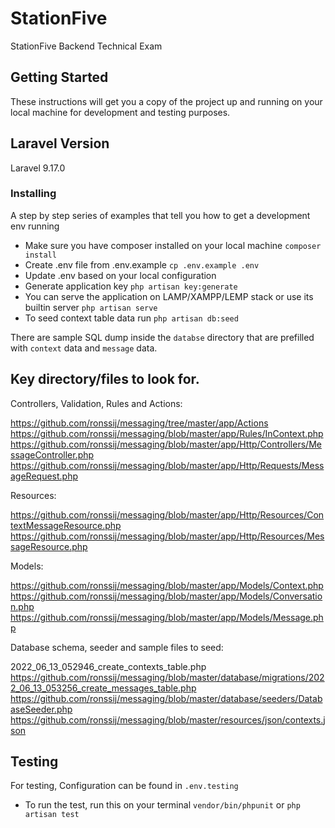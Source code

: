 # StationFive
StationFive Backend Technical Exam

## Getting Started
These instructions will get you a copy of the project up and running on your local machine for development and testing purposes.

## Laravel Version
Laravel 9.17.0

### Installing
A step by step series of examples that tell you how to get a development env running

* Make sure you have composer installed on your local machine `composer install`
* Create .env file from .env.example `cp .env.example .env`
* Update .env based on your local configuration
* Generate application key `php artisan key:generate`
* You can serve the application on LAMP/XAMPP/LEMP stack or use its builtin server `php artisan serve`
* To seed context table data run `php artisan db:seed`

There are sample SQL dump inside the `databse` directory that are prefilled with `context` data and `message` data.

## Key directory/files to look for.
Controllers, Validation, Rules and Actions:

https://github.com/ronssij/messaging/tree/master/app/Actions
https://github.com/ronssij/messaging/blob/master/app/Rules/InContext.php
https://github.com/ronssij/messaging/blob/master/app/Http/Controllers/MessageController.php
https://github.com/ronssij/messaging/blob/master/app/Http/Requests/MessageRequest.php

Resources:

https://github.com/ronssij/messaging/blob/master/app/Http/Resources/ContextMessageResource.php
https://github.com/ronssij/messaging/blob/master/app/Http/Resources/MessageResource.php

Models:

https://github.com/ronssij/messaging/blob/master/app/Models/Context.php
https://github.com/ronssij/messaging/blob/master/app/Models/Conversation.php
https://github.com/ronssij/messaging/blob/master/app/Models/Message.php

Database schema, seeder and sample files to seed:

2022_06_13_052946_create_contexts_table.php
https://github.com/ronssij/messaging/blob/master/database/migrations/2022_06_13_053256_create_messages_table.php
https://github.com/ronssij/messaging/blob/master/database/seeders/DatabaseSeeder.php
https://github.com/ronssij/messaging/blob/master/resources/json/contexts.json

## Testing
For testing, Configuration can be found in `.env.testing`
* To run the test, run this on your terminal `vendor/bin/phpunit` or `php artisan test`
